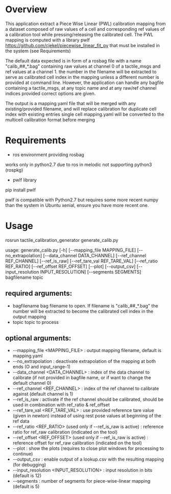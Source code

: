 # Overview

This application extract a Piece Wise Linear (PWL) calibration mapping from a dataset composed of raw values of a cell and corresponding ref values of a calibration tool while pressing/releasing the calibrated cell.
The PWL mapping is computed with a library pwlf  https://github.com/cjekel/piecewise_linear_fit_py that must be installed in the system (see Requirements)

The default data expected is in form of a rosbag file with a name "calib_##_*.bag" containing raw values at channel 0 of a tactile_msgs and ref values at a channel 1. 
the number in the filename will be extracted to serve as calibrated cell index in the mapping unless a different number is provided at command line.
However, the application can handle any bagfile containing a tactile_msgs, at any topic name and at any raw/ref channel indices provided correct options are given.

The output is a mapping.yaml file that will be merged with any existing/provided filename, and will replace calibration for duplicate cell index with existing entries
single cell mapping.yaml will be converted to the multicell calibration format before merging

# Requirements

* ros environment providing rosbag

works only in python2.7 due to ros in melodic not supporting python3 (rospkg)

* pwlf library 
 
pip install pwlf

pwlf is compatible with Python2.7 but requires some more recent numpy than the system in Ubuntu xenial, ensure you have more recent one.

# Usage

rosrun tactile_calibration_generator generate_calib.py <bagfilename> <topic> 

usage: generate_calib.py [-h] [--mapping_file MAPPING_FILE]
                         [--no_extrapolation] [--data_channel DATA_CHANNEL]
                         [--ref_channel REF_CHANNEL] [--ref_is_raw]
                         [--ref_tare_val REF_TARE_VAL] [--ref_ratio REF_RATIO]
                         [--ref_offset REF_OFFSET] [--plot] [--output_csv]
                         [--input_resolution INPUT_RESOLUTION]
                         [--segments SEGMENTS]
                         bagfilename topic

## required arguments:
 
* bagfilename           bag filename to open. If filename is "calib_##_*.bag" the number will be extracted to become the calibrated cell index in the output mapping
* topic                 topic to process

## optional arguments:

* --mapping_file <MAPPING_FILE> : output mapping filename, default is mapping.yaml
* --no_extrapolation : deactivate extrapolation of the mapping at both ends (O and input_range-1)
* --data_channel <DATA_CHANNEL> : index of the data channel to calibrate (if not provided in bagfile name, or if want to change the default channel 0)
* --ref_channel <REF_CHANNEL> : index of the ref channel to calibrate against (default channel is 1)
* --ref_is_raw : activate if the ref channel should be calibrated, should be used in combination with ref_ratio & ref_offset
* --ref_tare_val <REF_TARE_VAL> : use provided reference tare value (given in newton) instead of using rest pose values at beginning of the ref data
* --ref_ratio <REF_RATIO> (used only if --ref_is_raw is active) : reference ratio for ref_raw calibration (indicated on the tool)
* --ref_offset <REF_OFFSET> (used only if --ref_is_raw is active) : reference offset for ref_raw calibration (indicated on the tool)
* --plot : show the plots (requires to close plot windows for processing to continue)
* --output_csv : enable output of a lookup.csv with the resulting mapping (for debugging)
* --input_resolution <INPUT_RESOLUTION> : input resolution in bits (default is 12)
* --segments <SEGMENTS> : number of segments for piece-wise-linear mapping (default is 5)

